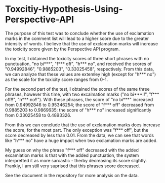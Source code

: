 # Toxcitiy-Hypothesis-Using-Perspective-API

The purpose of this test was to conclude whether the use of exclamation marks in the comment list will lead to a higher score due to the greater intensity of words. I believe that the use of exclamation marks will increase the toxicity score given by the Perspective API program.

In my test, I obtained the toxicity scores of three short phrases with no punctuation, "no bi***", "f*** off", "h*** no", and received the scores of "0.94992846", "0.9885203", "0.33025458", respectively. From this data, we can analyze that these values are extemley high (except for "h*** no") as the scale for the toxicity score ranges from 0-1. 

For the second part of the test, I obtained the scores of the same three phrases, however this time, with two excalmation marks ("no bi***!!", "f*** off!!", "h*** no!!"). With these phrases, the score of "no bi***" increased from 0.94992846 to 0.95346254; the score of "f*** off" decreased from 0.9885203 to 0.9869635; the score of "h*** no" increased significantly from 0.33025458 to 0.4893326. 

From this we can conclude that the use of exclamation marks does increase the score, for the most part. The only exception was "f*** off", but the score decreased by less than 0.01. From the data, we can see that words like "h*** no" have a huge impact when two exclamation marks are added. 

My guess on why the phrase "f*** off" decreased with the added excamlation marks is that with the added punctuation, the system interpretted it as more sarcastic - therby decreasing its score slightly. Frankly, I am still very suprised that this phrases score decreased.

See the document in the repository for more analysis on the data.
